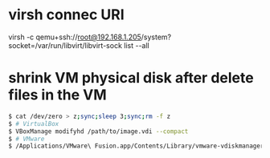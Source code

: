 # virsh connec URI
virsh -c qemu+ssh://root@192.168.1.205/system?socket=/var/run/libvirt/libvirt-sock list --all

# shrink VM physical disk after delete files in the VM
```bash
$ cat /dev/zero > z;sync;sleep 3;sync;rm -f z
$ # VirtualBox
$ VBoxManage modifyhd /path/to/image.vdi --compact
$ # VMware
$ /Applications/VMware\ Fusion.app/Contents/Library/vmware-vdiskmanager -k xxx.vmdk 
```

